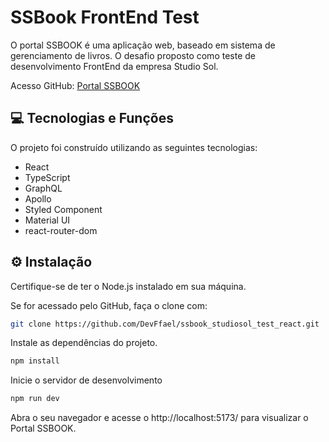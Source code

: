 # SSBook FrontEnd Test

O portal SSBOOK é uma aplicação web, baseado em sistema de gerenciamento de livros. O desafio proposto como teste de desenvolvimento FrontEnd da empresa Studio Sol.

Acesso GitHub: [Portal SSBOOK](https://github.com/DevFfael/ssbook_studiosol_test_react)

## 💻 Tecnologias e Funções

O projeto foi construído utilizando as seguintes tecnologias:

- React
- TypeScript
- GraphQL
- Apollo
- Styled Component
- Material UI
- react-router-dom

## ⚙️ Instalação

Certifique-se de ter o Node.js instalado em sua máquina.

Se for acessado pelo GitHub, faça o clone com:
```bash
git clone https://github.com/DevFfael/ssbook_studiosol_test_react.git
```

Instale as dependências do projeto.

```bash
npm install
```

Inicie o servidor de desenvolvimento

```bash
npm run dev
```

Abra o seu navegador e acesse o http://localhost:5173/ para visualizar o Portal SSBOOK.
